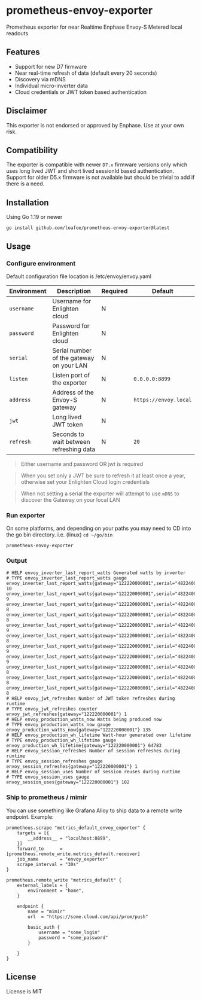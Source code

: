 # prometheus-envoy-exporter

Prometheus exporter for near Realtime Enphase Envoy-S Metered local readouts

## Features

- Support for new D7 firmware
- Near real-time refresh of data (default every 20 seconds)
- Discovery via mDNS
- Individual micro-inverter data
- Cloud credentials or JWT token based authentication

## Disclaimer

This exporter is not endorsed or approved by Enphase. Use at your own risk. 

## Compatibility

The exporter is compatible with newer `D7.x` firmware versions only which uses long lived JWT and short lived sessionId based authentication. Support for older D5.x firmware is not available but should be trivial to add if there is a need.

## Installation

Using Go 1.19 or newer

```shell
go install github.com/loafoe/prometheus-envoy-exporter@latest
```

## Usage

### Configure environment

Default configuration file location is /etc/envoy/envoy.yaml


| Environment      | Description                              | Required | Default               |
|------------------|------------------------------------------|----------|-----------------------|
| `username`       | Username for Enlighten cloud             | N        |                       |
| `password`       | Password for Enlighten cloud             | N        |                       |
| `serial`         | Serial number of the gateway on your LAN | N        |                       |
| `listen`         | Listen port of the exporter              | N        | `0.0.0.0:8899`        |
| `address`        | Address of the Envoy-S gateway           | N        | `https://envoy.local` |
| `jwt`            | Long lived JWT token                     | N        |                       |
| `refresh`        | Seconds to wait between refreshing data  | N        | `20`                  |

> Either username and password OR jwt is required

> When you set only a JWT be sure to refresh it at least once a year, otherwise set your Enlighten Cloud login credentials

> When not setting a serial the exporter will attempt to use `mDNS` to discover the Gateway on your local LAN

### Run exporter

On some platforms, and depending on your paths you may need to CD into the go bin directory. i.e. (linux) `cd ~/go/bin`

```shell
prometheus-envoy-exporter
```

### Output

```
# HELP envoy_inverter_last_report_watts Generated watts by inverter
# TYPE envoy_inverter_last_report_watts gauge
envoy_inverter_last_report_watts{gateway="122220000001",serial="48224000001"} 10
envoy_inverter_last_report_watts{gateway="122220000001",serial="48224000002"} 9
envoy_inverter_last_report_watts{gateway="122220000001",serial="48224000003"} 8
envoy_inverter_last_report_watts{gateway="122220000001",serial="48224000004"} 8
envoy_inverter_last_report_watts{gateway="122220000001",serial="48224000005"} 9
envoy_inverter_last_report_watts{gateway="122220000001",serial="48224000006"} 8
envoy_inverter_last_report_watts{gateway="122220000001",serial="48224000007"} 9
envoy_inverter_last_report_watts{gateway="122220000001",serial="48224000008"} 9
envoy_inverter_last_report_watts{gateway="122220000001",serial="48224000009"} 8
envoy_inverter_last_report_watts{gateway="122220000001",serial="48224000010"} 8
envoy_inverter_last_report_watts{gateway="122220000001",serial="48224000011"} 8
# HELP envoy_jwt_refreshes Number of JWT token refreshes during runtime
# TYPE envoy_jwt_refreshes counter
envoy_jwt_refreshes{gateway="122220000001"} 1
# HELP envoy_production_watts_now Watts being produced now
# TYPE envoy_production_watts_now gauge
envoy_production_watts_now{gateway="122220000001"} 135
# HELP envoy_production_wh_lifetime Watt-hour generated over lifetime
# TYPE envoy_production_wh_lifetime gauge
envoy_production_wh_lifetime{gateway="122220000001"} 64783
# HELP envoy_session_refreshes Number of session refreshes during runtime
# TYPE envoy_session_refreshes gauge
envoy_session_refreshes{gateway="122220000001"} 1
# HELP envoy_session_uses Number of session reuses during runtime
# TYPE envoy_session_uses gauge
envoy_session_uses{gateway="122220000001"} 102
```

### Ship to prometheus / mimir

You can use something like Grafana Alloy to ship data to a remote write endpoint. Example:

```alloy
prometheus.scrape "metrics_default_envoy_exporter" {
	targets = [{
		__address__ = "localhost:8899",
	}]
	forward_to      = [prometheus.remote_write.metrics_default.receiver]
	job_name        = "envoy_exporter"
	scrape_interval = "30s"
}

prometheus.remote_write "metrics_default" {
	external_labels = {
		environment = "home",
	}

	endpoint {
		name = "mimir"
		url  = "https://some.cloud.com/api/prom/push"

		basic_auth {
			username = "some_login"
			password = "some_password"
		}

	}
}
```

## License

License is MIT
